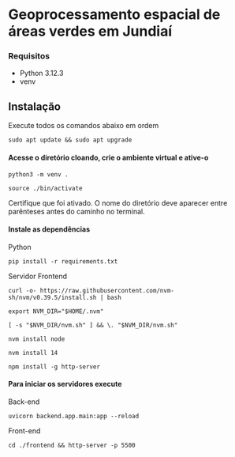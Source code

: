 # Geoprocessamento espacial de áreas verdes em Jundiaí

### Requisitos

- Python 3.12.3
- venv

## Instalação

Execute todos os comandos abaixo em ordem

``` sudo apt update && sudo apt upgrade ```

#### Acesse o diretório cloando, crie o ambiente virtual e ative-o

``` python3 -m venv . ```

``` source ./bin/activate ```

Certifique que foi ativado. O nome do diretório deve aparecer entre parênteses antes do caminho no terminal.

#### Instale as dependências

Python

``` pip install -r requirements.txt ```

Servidor Frontend

``` curl -o- https://raw.githubusercontent.com/nvm-sh/nvm/v0.39.5/install.sh | bash ```

``` export NVM_DIR="$HOME/.nvm" ```

``` [ -s "$NVM_DIR/nvm.sh" ] && \. "$NVM_DIR/nvm.sh" ```

``` nvm install node ```

``` nvm install 14 ```

``` npm install -g http-server ```

#### Para iniciar os servidores execute

Back-end

``` uvicorn backend.app.main:app --reload ```

Front-end

``` cd ./frontend && http-server -p 5500 ```